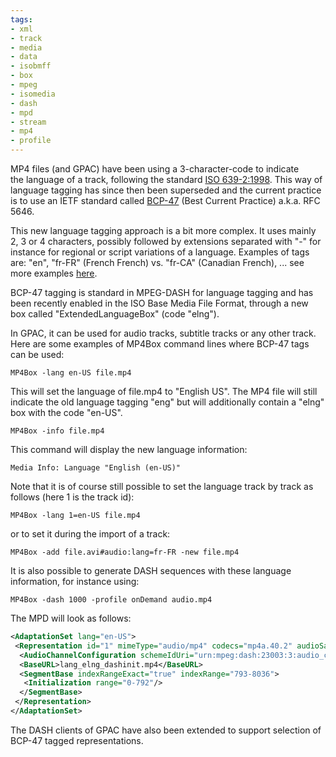 ```yaml
---
tags:
- xml
- track
- media
- data
- isobmff
- box
- mpeg
- isomedia
- dash
- mpd
- stream
- mp4
- profile
---
```



MP4 files (and GPAC) have been using a 3-character-code to indicate the language of a track, following the standard [ISO 639-2:1998](http://en.wikipedia.org/wiki/List_of_ISO_639-2_codes). This way of language tagging has since then been superseded and the current practice is to use an IETF standard called [BCP-47](http://tools.ietf.org/html/bcp47) (Best Current Practice) a.k.a. RFC 5646.

This new language tagging approach is a bit more complex. It uses mainly 2, 3 or 4 characters, possibly followed by extensions separated with "-" for instance for regional or script variations of a language. Examples of tags are: "en", "fr-FR" (French French) vs. "fr-CA" (Canadian French), ... see more examples [here](http://tools.ietf.org/html/rfc5646#appendix-A).

BCP-47 tagging is standard in MPEG-DASH for language tagging and has been recently enabled in the ISO Base Media File Format, through a new box called "ExtendedLanguageBox" (code "elng").

In GPAC, it can be used for audio tracks, subtitle tracks or any other track. Here are some examples of MP4Box command lines where BCP-47 tags can be used:

```
MP4Box -lang en-US file.mp4
```

This will set the language of file.mp4 to "English US". The MP4 file will still indicate the old language tagging "eng" but will additionally contain a "elng" box with the code "en-US".

```
MP4Box -info file.mp4
```

This command will display the new language information:

```
Media Info: Language "English (en-US)"
```

Note that it is of course still possible to set the language track by track as follows (here 1 is the track id):

```
MP4Box -lang 1=en-US file.mp4
```

or to set it during the import of a track:

```
MP4Box -add file.avi#audio:lang=fr-FR -new file.mp4
```

It is also possible to generate DASH sequences with these language information, for instance using:

```
MP4Box -dash 1000 -profile onDemand audio.mp4
```

The MPD will look as follows:

```xml
<AdaptationSet lang="en-US">
 <Representation id="1" mimeType="audio/mp4" codecs="mp4a.40.2" audioSamplingRate="44100" startWithSAP="1" bandwidth="18952">
  <AudioChannelConfiguration schemeIdUri="urn:mpeg:dash:23003:3:audio_channel_configuration:2011" value="1"/>
  <BaseURL>lang_elng_dashinit.mp4</BaseURL>
  <SegmentBase indexRangeExact="true" indexRange="793-8036">
   <Initialization range="0-792"/>
  </SegmentBase>
 </Representation>
</AdaptationSet>
```

The DASH clients of GPAC have also been extended to support selection of BCP-47 tagged representations.
